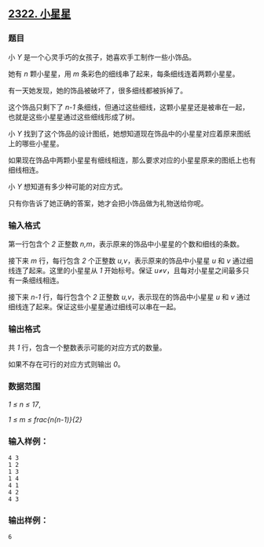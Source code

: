 ## [2322. 小星星](https://www.acwing.com/problem/content/2324/)

### 题目

小 *Y* 是一个心灵手巧的女孩子，她喜欢手工制作一些小饰品。

她有 *n* 颗小星星，用 *m* 条彩色的细线串了起来，每条细线连着两颗小星星。

有一天她发现，她的饰品被破坏了，很多细线都被拆掉了。

这个饰品只剩下了 *n-1* 条细线，但通过这些细线，这颗小星星还是被串在一起，也就是这些小星星通过这些细线形成了树。

小 *Y* 找到了这个饰品的设计图纸，她想知道现在饰品中的小星星对应着原来图纸上的哪些小星星。

如果现在饰品中两颗小星星有细线相连，那么要求对应的小星星原来的图纸上也有细线相连。

小 *Y* 想知道有多少种可能的对应方式。

只有你告诉了她正确的答案，她才会把小饰品做为礼物送给你呢。

### 输入格式

第一行包含个 *2* 正整数 *n,m*，表示原来的饰品中小星星的个数和细线的条数。

接下来 *m* 行，每行包含 *2* 个正整数 *u,v*，表示原来的饰品中小星星 *u* 和 *v* 通过细线连了起来。这里的小星星从 *1* 开始标号。保证 *u≠v*，且每对小星星之间最多只有一条细线相连。

接下来 *n-1* 行，每行包含个 *2* 正整数 *u,v*，表示现在的饰品中小星星 *u* 和 *v* 通过细线连了起来。保证这些小星星通过细线可以串在一起。

### 输出格式

共 *1* 行，包含一个整数表示可能的对应方式的数量。

如果不存在可行的对应方式则输出 *0*。

### 数据范围

*1 ≤ n ≤ 17*,

*1 ≤ m ≤ frac{n(n-1)}{2}*

### 输入样例：

```
4 3
1 2
1 3
1 4
4 1
4 2
4 3
```

### 输出样例：

```
6
```
